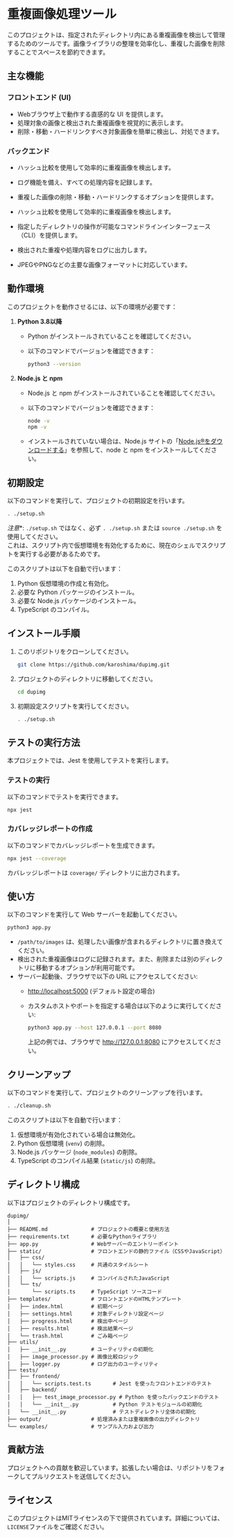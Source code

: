 # 重複画像処理ツール

このプロジェクトは、指定されたディレクトリ内にある重複画像を検出して管理するためのツールです。画像ライブラリの整理を効率化し、重複した画像を削除することでスペースを節約できます。

## 主な機能

### フロントエンド (UI)

- Webブラウザ上で動作する直感的な UI を提供します。
- 処理対象の画像と検出された重複画像を視覚的に表示します。
- 削除・移動・ハードリンクすべき対象画像を簡単に検出し、対処できます。

### バックエンド

- ハッシュ比較を使用して効率的に重複画像を検出します。
- ログ機能を備え、すべての処理内容を記録します。
- 重複した画像の削除・移動・ハードリンクするオプションを提供します。

- ハッシュ比較を使用して効率的に重複画像を検出します。
- 指定したディレクトリの操作が可能なコマンドラインインターフェース（CLI）を提供します。
- 検出された重複や処理内容をログに出力します。
- JPEGやPNGなどの主要な画像フォーマットに対応しています。

## 動作環境

このプロジェクトを動作させるには、以下の環境が必要です：

1. **Python 3.8以降**
   - Python がインストールされていることを確認してください。
   - 以下のコマンドでバージョンを確認できます：

     ```bash
     python3 --version
     ```

2. **Node.js と npm**
   - Node.js と npm がインストールされていることを確認してください。
   - 以下のコマンドでバージョンを確認できます：

     ```bash
     node -v
     npm -v
     ```

   - インストールされていない場合は、Node.js サイトの「[Node.js®をダウンロードする](https://nodejs.org/ja/download)」を参照して、node と npm をインストールしてください。

## 初期設定

以下のコマンドを実行して、プロジェクトの初期設定を行います。

```bash
. ./setup.sh
```

 *注意**: `./setup.sh` ではなく、必ず `. ./setup.sh` または `source ./setup.sh` を使用してください。  
これは、スクリプト内で仮想環境を有効化するために、現在のシェルでスクリプトを実行する必要があるためです。

このスクリプトは以下を自動で行います：

1. Python 仮想環境の作成と有効化。
2. 必要な Python パッケージのインストール。
3. 必要な Node.js パッケージのインストール。
4. TypeScript のコンパイル。

## インストール手順

1. このリポジトリをクローンしてください。

    ```bash
    git clone https://github.com/karoshima/dupimg.git
    ```

2. プロジェクトのディレクトリに移動してください。

    ```bash
    cd dupimg
    ```

3. 初期設定スクリプトを実行してください。

    ```bash
    . ./setup.sh
    ```

## テストの実行方法

本プロジェクトでは、Jest を使用してテストを実行します。

### テストの実行

以下のコマンドでテストを実行できます。

```bash
npx jest
```

### カバレッジレポートの作成

以下のコマンドでカバレッジレポートを生成できます。

```bash
npx jest --coverage
```

カバレッジレポートは `coverage/` ディレクトリに出力されます。

## 使い方

以下のコマンドを実行して Web サーバーを起動してください。

```bash
python3 app.py
```

- `/path/to/images` は、処理したい画像が含まれるディレクトリに置き換えてください。
- 検出された重複画像はログに記録されます。また、削除または別のディレクトリに移動するオプションが利用可能です。
- サーバー起動後、ブラウザで以下の URL にアクセスしてください:
  - <http://localhost:5000> (デフォルト設定の場合)
  - カスタムホストやポートを指定する場合は以下のように実行してください:

    ```bash
    python3 app.py --host 127.0.0.1 --port 8080
    ```

    上記の例では、ブラウザで <http://127.0.0.1:8080> にアクセスしてください。

## クリーンアップ

以下のコマンドを実行して、プロジェクトのクリーンアップを行います。

```bash
. ./cleanup.sh
```

このスクリプトは以下を自動で行います：

1. 仮想環境が有効化されている場合は無効化。
2. Python 仮想環境 (`venv`) の削除。
3. Node.js パッケージ (`node_modules`) の削除。
4. TypeScript のコンパイル結果 (`static/js`) の削除。

## ディレクトリ構成

以下はプロジェクトのディレクトリ構成です。

```plaintext
dupimg/
│
├── README.md              # プロジェクトの概要と使用方法
├── requirements.txt       # 必要なPythonライブラリ
├── app.py                 # Webサーバーのエントリーポイント
├── static/                # フロントエンドの静的ファイル（CSSやJavaScript）
│   ├── css/
│   │   └── styles.css     # 共通のスタイルシート
│   ├── js/
│   │   └── scripts.js     # コンパイルされたJavaScript
│   └── ts/
│       └── scripts.ts     # TypeScript ソースコード
├── templates/             # フロントエンドのHTMLテンプレート
│   ├── index.html         # 初期ページ
│   ├── settings.html      # 対象ディレクトリ設定ページ
│   ├── progress.html      # 検出中ページ
│   ├── results.html       # 検出結果ページ
│   └── trash.html         # ごみ箱ページ
├── utils/
│   ├── __init__.py        # ユーティリティの初期化
│   ├── image_processor.py # 画像比較ロジック
│   ├── logger.py          # ログ出力のユーティリティ
├── tests/
│   ├── frontend/
│   │   └── scripts.test.ts       # Jest を使ったフロントエンドのテスト
│   ├── backend/
│   │   ├── test_image_processor.py # Python を使ったバックエンドのテスト
│   │   └── __init__.py           # Python テストモジュールの初期化
│   └── __init__.py               # テストディレクトリ全体の初期化
├── output/                # 処理済みまたは重複画像の出力ディレクトリ
└── examples/              # サンプル入力および出力
```

## 貢献方法

プロジェクトへの貢献を歓迎しています。拡張したい場合は、リポジトリをフォークしてプルリクエストを送信してください。

## ライセンス

このプロジェクトはMITライセンスの下で提供されています。詳細については、`LICENSE`ファイルをご確認ください。
